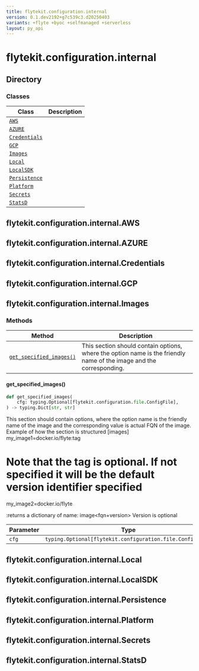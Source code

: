 ```yaml
---
title: flytekit.configuration.internal
version: 0.1.dev2192+g7c539c3.d20250403
variants: +flyte +byoc +selfmanaged +serverless
layout: py_api
---
```


# flytekit.configuration.internal

## Directory

### Classes

| Class | Description |
|-|-|
| [`AWS`](.././flytekit.configuration.internal#flytekitconfigurationinternalaws) |  |
| [`AZURE`](.././flytekit.configuration.internal#flytekitconfigurationinternalazure) |  |
| [`Credentials`](.././flytekit.configuration.internal#flytekitconfigurationinternalcredentials) |  |
| [`GCP`](.././flytekit.configuration.internal#flytekitconfigurationinternalgcp) |  |
| [`Images`](.././flytekit.configuration.internal#flytekitconfigurationinternalimages) |  |
| [`Local`](.././flytekit.configuration.internal#flytekitconfigurationinternallocal) |  |
| [`LocalSDK`](.././flytekit.configuration.internal#flytekitconfigurationinternallocalsdk) |  |
| [`Persistence`](.././flytekit.configuration.internal#flytekitconfigurationinternalpersistence) |  |
| [`Platform`](.././flytekit.configuration.internal#flytekitconfigurationinternalplatform) |  |
| [`Secrets`](.././flytekit.configuration.internal#flytekitconfigurationinternalsecrets) |  |
| [`StatsD`](.././flytekit.configuration.internal#flytekitconfigurationinternalstatsd) |  |

## flytekit.configuration.internal.AWS

## flytekit.configuration.internal.AZURE

## flytekit.configuration.internal.Credentials

## flytekit.configuration.internal.GCP

## flytekit.configuration.internal.Images

### Methods

| Method | Description |
|-|-|
| [`get_specified_images()`](#get_specified_images) | This section should contain options, where the option name is the friendly name of the image and the corresponding. |


#### get_specified_images()

```python
def get_specified_images(
    cfg: typing.Optional[flytekit.configuration.file.ConfigFile],
) -> typing.Dict[str, str]
```
This section should contain options, where the option name is the friendly name of the image and the corresponding
value is actual FQN of the image. Example of how the section is structured
[images]
my_image1=docker.io/flyte:tag
# Note that the tag is optional. If not specified it will be the default version identifier specified
my_image2=docker.io/flyte

:returns a dictionary of name: image<fqn+version> Version is optional


| Parameter | Type |
|-|-|
| `cfg` | `typing.Optional[flytekit.configuration.file.ConfigFile]` |

## flytekit.configuration.internal.Local

## flytekit.configuration.internal.LocalSDK

## flytekit.configuration.internal.Persistence

## flytekit.configuration.internal.Platform

## flytekit.configuration.internal.Secrets

## flytekit.configuration.internal.StatsD

